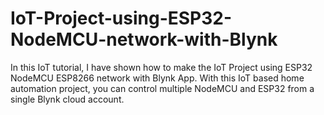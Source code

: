 # IoT-Project-using-ESP32-NodeMCU-network-with-Blynk
In this IoT tutorial, I have shown how to make the IoT Project using ESP32 NodeMCU ESP8266 network with Blynk App. With this IoT based home automation project, you can control multiple NodeMCU and ESP32 from a single Blynk cloud account. 
